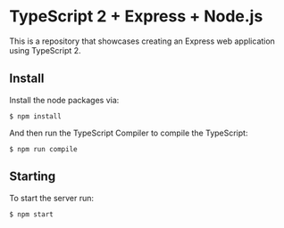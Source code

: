 # TypeScript 2 + Express + Node.js

This is a repository that showcases creating an Express web application using TypeScript 2.

## Install

Install the node packages via:

`$ npm install`

And then run the TypeScript Compiler to compile the TypeScript:

`$ npm run compile`

## Starting

To start the server run:

`$ npm start`
